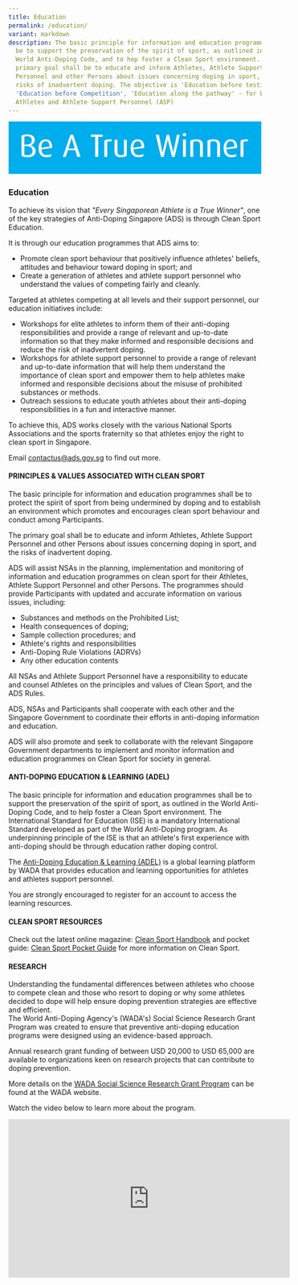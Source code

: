 ```yaml
---
title: Education
permalink: /education/
variant: markdown
description: The basic principle for information and education programmes should
  be to support the preservation of the spirit of sport, as outlined in the
  World Anti-Doping Code, and to hep foster a Clean Sport environment. The
  primary goal shall be to educate and inform Athletes, Athlete Support
  Personnel and other Persons about issues concerning doping in sport, and the
  risks of inadvertent doping. The objective is 'Education before testing',
  'Education before Competition', 'Education along the pathway' - for both
  Athletes and Athlete Support Personnel (ASP)
---
```

![](/images/Education/Be_A_True_Winner.png)
### **Education**

To achieve its vision that *"Every Singaporean Athlete is a True Winner"*, one of the key strategies of Anti-Doping Singapore (ADS) is through Clean Sport Education.

It is through our education programmes that ADS aims to:
* Promote clean sport behaviour that positively influence athletes' beliefs, attitudes and behaviour toward doping in sport; and
* Create a generation of athletes and athlete support personnel who understand the values of competing fairly and cleanly.

Targeted at athletes competing at all levels and their support personnel, our education initiatives include:
* Workshops for elite athletes to inform them of their anti-doping responsibilities and provide a range of relevant and up-to-date information so that they make informed and responsible decisions and reduce the risk of inadvertent doping.
* Workshops for athlete support personnel to provide a range of relevant and up-to-date information that will help them understand the importance of clean sport and empower them to help athletes make informed and responsible decisions about the misuse of prohibited substances or methods.
* Outreach sessions to educate youth athletes about their anti-doping responsibilities in a fun and interactive manner.

To achieve this, ADS works closely with the various National Sports Associations and the sports fraternity so that athletes enjoy the right to clean sport in Singapore. 

Email [contactus@ads.gov.sg](mailto:contactus@ads.gov.sg) to find out more.

#### **PRINCIPLES &amp; VALUES ASSOCIATED  WITH CLEAN SPORT**

The basic principle for information and education programmes shall be to protect the spirit of sport from being undermined by doping and to establish an environment which promotes and encourages clean sport behaviour and conduct among Participants.

The primary goal shall be to educate and inform Athletes, Athlete Support Personnel and other Persons about issues concerning doping in sport, and the risks of inadvertent doping.

ADS will assist NSAs in the planning, implementation and monitoring of information and education programmes on clean sport for their Athletes, Athlete Support Personnel and other Persons. The programmes should provide Participants with updated and accurate information on various issues, including:

* Substances and methods on the Prohibited List;
* Health consequences of doping;
* Sample collection procedures; and
* Athlete's rights and responsibilities
* Anti-Doping Rule Violations (ADRVs)
* Any other education contents

All NSAs and Athlete Support Personnel have a responsibility to educate and counsel Athletes on the principles and values of Clean Sport, and the ADS Rules.

ADS, NSAs and Participants shall cooperate with each other and the Singapore Government to coordinate their efforts in anti-doping information and education.

ADS will also promote and seek to collaborate with the relevant Singapore Government departments to implement and monitor information and education programmes on Clean Sport for society in general.

#### **ANTI-DOPING EDUCATION &amp; LEARNING (ADEL)**

The basic principle for information and education programmes shall be to support the preservation of the spirit of sport, as outlined in the World Anti-Doping Code, and to help foster a Clean Sport environment. The International Standard for Education (ISE) is a mandatory International Standard developed as part of the World Anti-Doping program. As underpinning principle of the ISE is that an athlete's first experience with anti-doping should be through education rather doping control.

The [Anti-Doping Education &amp; Learning (ADEL)](https://adel.wada-ama.org/learn/external-ecommerce) is a global learning platform by WADA that provides education and learning opportunities for athletes and athletes support personnel.

You are strongly encouraged to register for an account to access the learning resources. 

#### **CLEAN SPORT RESOURCES**  

Check out the latest online magazine: [Clean Sport Handbook](https://www.canva.com/design/DAGXQaEsTNU/Pr2DWIxmOoPevkQnFDKuBg/view?utm_content=DAGXQaEsTNU&amp;utm_campaign=designshare&amp;utm_medium=link2&amp;utm_source=uniquelinks&amp;utlId=hd3a62d6927) and pocket guide: [Clean Sport Pocket Guide](https://www.canva.com/design/DAF_eJETOqo/o25Ell9TyEtxFhfiAyNQtA/view?utm_content=DAF_eJETOqo&amp;utm_campaign=designshare&amp;utm_medium=link2&amp;utm_source=uniquelinks&amp;utlId=h8392ea160f) for more information on Clean Sport.

#### **RESEARCH**     
Understanding the fundamental differences between athletes who choose to compete clean and those who resort to doping or why some athletes decided to dope will help ensure doping prevention strategies are effective and efficient.   
The World Anti-Doping Agency's (WADA's) Social Science Research Grant Program was created to ensure that preventive anti-doping education programs were designed using an evidence-based approach.

Annual research grant funding of between USD 20,000 to USD 65,000 are available to organizations keen on research projects that can contribute to doping prevention.

More details on the [WADA Social Science Research Grant Program](https://www.wada-ama.org/en/data-research/social-science-research) can be found at the WADA website.

Watch the video below to learn more about the program.

<iframe width="560" height="315" src="https://www.youtube.com/embed/9y1VYw5LWDc" title="YouTube video player" frameborder="0" allow="accelerometer; autoplay; clipboard-write; encrypted-media; gyroscope; picture-in-picture; web-share" allowfullscreen=""></iframe>